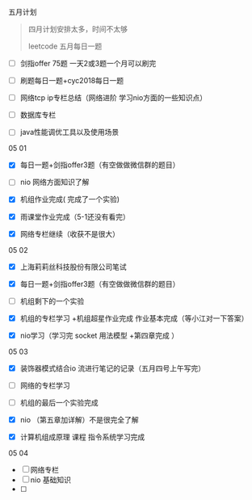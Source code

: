 五月计划 

> 四月计划安排太多，时间不太够
>
> leetcode 五月每日一题

- [ ] 剑指offer 75题 一天2或3题一个月可以刷完
- [ ] 刷题每日一题+cyc2018每日一题
- [ ] 网络tcp ip专栏总结（网络进阶 学习nio方面的一些知识点）
- [ ] 数据库专栏 
- [ ] java性能调优工具以及使用场景





05 01

- [x] 每日一题+剑指offer3题（有空做做微信群的题目）
- [ ] nio 网络方面知识了解
- [x] 机组作业完成( 完成了一个实验)
- [x] 雨课堂作业完成（5-1还没有看完）
- [x] 网络专栏继续（收获不是很大）



05 02

- [x] 上海莉莉丝科技股份有限公司笔试

- [x] 每日一题+剑指offer3题（有空做做微信群的题目）

- [ ] 机组剩下的一个实验

- [x] 机组的专栏学习 +机组超星作业完成 作业基本完成（等小江对一下答案）

- [x] nio学习（学习完 socket 用法模型 +第四章完成 ）

  



05 03

- [x] 装饰器模式结合io 流进行笔记的记录（五月四号上午写完）
- [ ] 网络的专栏学习
- [ ] 机组的最后一个实验完成
- [x] nio （第五章加详解）不是很完全了解
- [x] 计算机组成原理 课程 指令系统学习完成



05 04

- [ ] 网络专栏
- [ ] nio 基础知识
- [ ] 